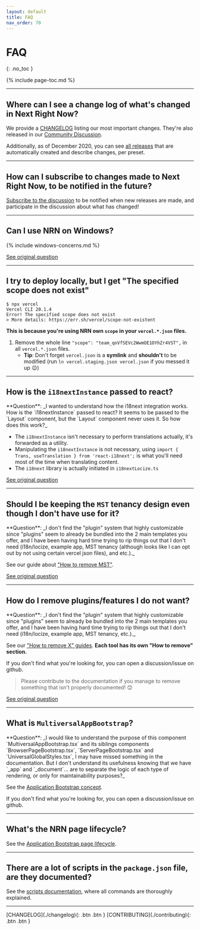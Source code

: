 ```yaml
---
layout: default
title: FAQ
nav_order: 70
---
```


# FAQ
{: .no_toc }

{% include page-toc.md %}

---

## Where can I see a change log of what's changed in Next Right Now?

We provide a [CHANGELOG](./changelog) listing our most important changes. They're also released in our [Community Discussion](https://github.com/UnlyEd/next-right-now/discussions/166).

Additionally, as of December 2020, you can see [all releases](https://github.com/UnlyEd/next-right-now/releases) that are automatically created and describe changes, per preset.

---

## How can I subscribe to changes made to Next Right Now, to be notified in the future?

[Subscribe to the discussion](https://github.com/UnlyEd/next-right-now/discussions/166) to be notified when new releases are made, and participate in the
discussion about what has changed!

---


## Can I use NRN on Windows?

{% include windows-concerns.md %}

[See original question](https://github.com/UnlyEd/next-right-now/issues/55)

---

## I try to deploy locally, but I get "The specified scope does not exist"

```
$ npx vercel
Vercel CLI 20.1.4
Error! The specified scope does not exist
> More details: https://err.sh/vercel/scope-not-existent
```

**This is because you're using NRN own `scope` in your `vercel.*.json` files.**

1. Remove the whole line `"scope": "team_qnVfSEVc2WwmOE1OYhZr4VST",` in all `vercel.*.json` files.
    - **Tip**: Don't forget `vercel.json` is a **symlink** and **shouldn't** to be modified (run `ln vercel.staging.json vercel.json` if you messed it up :wink:)

---

## How is the `i18nextInstance` passed to react?

<div class="code-example" markdown="1">
  **Question**: _I wanted to understand how the i18next integration works. How is the `i18nextInstance` passed to react? It seems to be passed to the `Layout` component, but the `Layout` component never uses it. So how does this work?_
</div>

- The `i18nextInstance` isn't necessary to perform translations actually, it's forwarded as a utility.
- Manipulating the `i18nextInstance` is not necessary, using `import { Trans, useTranslation } from 'react-i18next';` is what you'll need most of the time when translating content.
- The `i18next` library is actually initiated in `i18nextLocize.ts`

[See original question](https://github.com/UnlyEd/next-right-now/issues/14#issuecomment-601557549)

---

## Should I be keeping the `MST` tenancy design even though I don't have use for it?

<div class="code-example" markdown="1">
  **Question**: _I don't find the "plugin" system that highly customizable since "plugins" seem to already be bundled into the 2 main templates you offer, and I have been having hard time trying to rip things out that I don't need (i18n/locize, example app, MST tenancy (although looks like I can opt out by not using certain vercel json files), and etc.)._
</div>

See our guide about ["How to remove MST"](../guides/tenancy/remove-MST).

[See original question](https://github.com/UnlyEd/next-right-now/issues/151)

---

## How do I remove plugins/features I do not want?

<div class="code-example" markdown="1">
  **Question**: _I don't find the "plugin" system that highly customizable since "plugins" seem to already be bundled into the 2 main templates you offer, and I have been having hard time trying to rip things out that I don't need (i18n/locize, example app, MST tenancy, etc.)._
</div>

See our ["How to remove X" guides](../guides). **Each tool has its own "How to remove" section.**

If you don't find what you're looking for, you can open a discussion/issue on github.

> Please contribute to the documentation if you manage to remove something that isn't properly documented! :blush:

[See original question](https://github.com/UnlyEd/next-right-now/issues/151)

---

## What is `MultiversalAppBootstrap`?

<div class="code-example" markdown="1">
  **Question**: _I would like to understand the purpose of this component `MultiversalAppBootstrap.tsx` and its siblings components `BrowserPageBootstrap.tsx`, `ServerPageBootstrap.tsx` and `UniversalGlobalStyles.tsx`, I may have missed something in the documentation. But I don't understand its usefulness knowing that we have `_app` and `_document`... are to separate the logic of each type of rendering, or only for maintainability purposes?_
</div>

See the [Application Bootstrap concept](../concepts/app-bootstrap).

If you don't find what you're looking for, you can open a discussion/issue on github.

---

## What's the NRN page lifecycle?

See the [Application Bootstrap page lifecycle](../concepts/app-bootstrap#whats-the-nrn-page-lifecycle).

---

## There are a lot of scripts in the `package.json` file, are they documented?

See the [scripts documentation](../guides/scripts-and-utilities/#scripts), where all commands are thoroughly explained.

---

<div class="pagination-section space-even">
    <span class="fs-4" markdown="1">
    [CHANGELOG](./changelog){: .btn .btn }
    </span>
    <span class="fs-4" markdown="1">
    [CONTRIBUTING](./contributing){: .btn .btn }
    </span>
</div>
